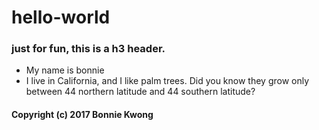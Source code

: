 # hello-world

### just for fun, this is a h3 header.

* My name is bonnie
* I live in California, and I like palm trees. Did you know they grow only between 44 northern latitude and 44 southern latitude?



#### Copyright (c) 2017 Bonnie Kwong
